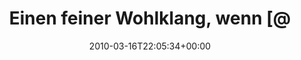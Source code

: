 ---
retweeted: false
source: <a href="http://twitter.com" rel="nofollow">Twitter Web Client</a>
entities:
  hashtags: []
  symbols: []
  user_mentions:
  - name: Rap
    screen_name: oRAPo
    indices:
    - '29'
    - '35'
    id_str: '102157232'
    id: '102157232'
  urls: []
display_text_range:
- '0'
- '80'
favorite_count: '0'
id_str: '10589890162'
truncated: false
retweet_count: '0'
id: '10589890162'
created_at: Tue Mar 16 22:05:34 +0000 2010
favorited: false
full_text: Einen feiner Wohlklang, wenn [@orapo](https://twitter.com/orapo) sein iPhone
  nebenan ins Ladeschälchen wirft.
lang: de
tags:
- pesos:twitter
date: '2010-03-16T22:05:34+00:00'
src: https://twitter.com/bascht/status/10589890162
original_url: https://twitter.com/bascht/status/10589890162
type: twitter_tweet
text: Einen feiner Wohlklang, wenn [@orapo](https://twitter.com/orapo) sein iPhone
  nebenan ins Ladeschälchen wirft.
title: Einen feiner Wohlklang, wenn [@

---